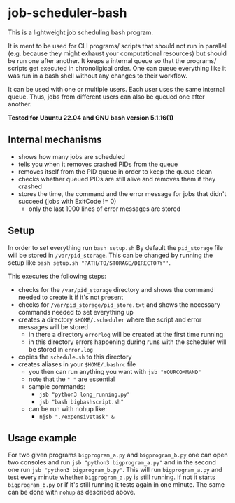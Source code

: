 # job-scheduler-bash
This is a lightweight job scheduling bash program.

It is ment to be used for CLI programs/ scripts that should not run in parallel (e.g. because they might exhaust your computational resources) but should be run one after another. It keeps a internal queue so that the programs/ scripts get executed in chronoligical order.
One can queue everything like it was run in a bash shell without any changes to their workflow.

It can be used with one or multiple users. Each user uses the same internal queue. Thus, jobs from different users can also be queued one after another.

**Tested for Ubuntu 22.04 and GNU bash version 5.1.16(1)**

## Internal mechanisms
* shows how many jobs are scheduled
* tells you when it removes crashed PIDs from the queue
* removes itself from the PID queue in order to keep the queue clean
* checks whether queued PIDs are still alive and removes them if they crashed
* stores the time, the command and the error message for jobs that didn't succeed (jobs with ExitCode != 0)
  * only the last 1000 lines of error messages are stored

## Setup 
In order to set everything run `bash setup.sh`
By default the `pid_storage` file will be stored in `/var/pid_storage`. This can be changed by running the setup like `bash setup.sh "PATH/TO/STORAGE/DIRECTORY"'`.

This executes the following steps:
*  checks for the `/var/pid_storage` directory and shows the command needed to create it if it's not present
*  checks for `/var/pid_storage/pid_store.txt` and shows the necessary commands needed to set everything up
*  creates a directory `$HOME/.scheduler` where the script and error messages will be stored
   * in there a directory `errorlog` will be created at the first time running
   * in this directory errors happening during runs with the scheduler will be stored in `error.log`
*  copies the `schedule.sh` to this directory
*  creates aliases in your `$HOME/.bashrc` file
   *  you then can run anything you want with `jsb "YOURCOMMAND"`
   *  note that the `" "` are essential
   * sample commands: 
      * `jsb "python3 long_running.py"`
      * `jsb "bash bigbashscript.sh"`
   * can be run with nohup like:
      * `njsb "./expensivetask" &`
## Usage example
For two given programs `bigprogram_a.py` and `bigprogram_b.py` one can open two consoles and run `jsb "python3 bigprogram_a.py"` and in the second one run `jsb "python3 bigprogram_b.py"`. This will run `bigprogram_a.py` and test every minute whether `bigprogram_a.py` is still running. If not it starts `bigprogram_b.py` or if it's still running it tests again in one minute. The same can be done with `nohup` as described above. 
